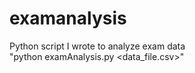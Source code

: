 # examanalysis
Python script I wrote to analyze exam data  
"python examAnalysis.py <data_file.csv>"  
